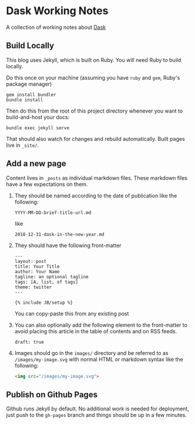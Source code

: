 Dask Working Notes
==================

A collection of working notes about [Dask](https://dask.org)


Build Locally
-------------

This blog uses Jekyll, which is built on Ruby.  You will need Ruby to build
locally.

Do this once on your machine (assuming you have `ruby` and `gem`, Ruby's
package manager)

```
gem install bundler
bundle install
```

Then do this from the root of this project directory whenever you want to
build-and-host your docs:

```
bundle exec jekyll serve
```

That should also watch for changes and rebuild automatically.  Built pages live
in `_site/`.



Add a new page
--------------

Content lives in `_posts` as individual markdown files.  These markdown files
have a few expectations on them.

1.  They should be named according to the date of publication like the
    following:

    ```
    YYYY-MM-DD-brief-title-url.md
    ```

    like

    ```
    2018-12-31-dask-in-the-new-year.md
    ```

2.  They should have the following front-matter

    ```
    ---
    layout: post
    title: Your Title
    author: Your Name
    tagline: an optional tagline
    tags: [A, list, of tags]
    theme: twitter
    ---

    {% include JB/setup %}
    ```

    You can copy-paste this from any existing post

3.  You can also optionally add the following element to the front-matter to
    avoid placing this article in the table of contents and on RSS feeds.

    ```
    draft: true
    ```

4.  Images should go in the `images/` directory and be referred to as
    `/images/my-image.svg` with normal HTML or markdown syntax like the
    following:

    ```html
    <img src="/images/my-image.svg">
    ```


Publish on Github Pages
-----------------------

Github runs Jekyll by default.  No additional work is needed for deployment,
just push to the `gh-pages` branch and things should be up in a few minutes.
